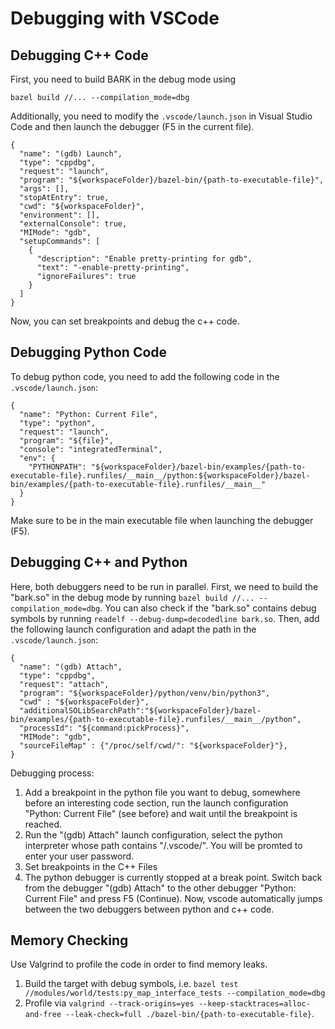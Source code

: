 Debugging with VSCode
================================

## Debugging C++ Code

First, you need to build BARK in the debug mode using

```
bazel build //... --compilation_mode=dbg
```

Additionally, you need to modify the `.vscode/launch.json` in Visual Studio Code and then launch the debugger (F5 in the current file).

```
{
  "name": "(gdb) Launch",
  "type": "cppdbg",
  "request": "launch",
  "program": "${workspaceFolder}/bazel-bin/{path-to-executable-file}",
  "args": [],
  "stopAtEntry": true,
  "cwd": "${workspaceFolder}",
  "environment": [],
  "externalConsole": true,
  "MIMode": "gdb",
  "setupCommands": [
    {
      "description": "Enable pretty-printing for gdb",
      "text": "-enable-pretty-printing",
      "ignoreFailures": true
    }
  ]
}
```

Now, you can set breakpoints and debug the c++ code.


## Debugging Python Code
To debug python code, you need to add the following code in the `.vscode/launch.json`:

```
{
  "name": "Python: Current File",
  "type": "python",
  "request": "launch",
  "program": "${file}",
  "console": "integratedTerminal",
  "env": {
    "PYTHONPATH": "${workspaceFolder}/bazel-bin/examples/{path-to-executable-file}.runfiles/__main__/python:${workspaceFolder}/bazel-bin/examples/{path-to-executable-file}.runfiles/__main__"
  }
}
```

Make sure to be in the main executable file when launching the debugger (F5).


## Debugging C++ and Python

Here, both debuggers need to be run in parallel.
First, we need to build the "bark.so" in the debug mode by running `bazel build //... --compilation_mode=dbg`.
You can also check if the "bark.so" contains debug symbols by running `readelf --debug-dump=decodedline bark.so`.
Then, add the following launch configuration and adapt the path in the `.vscode/launch.json`:

```
{
  "name": "(gdb) Attach",
  "type": "cppdbg",
  "request": "attach",
  "program": "${workspaceFolder}/python/venv/bin/python3",
  "cwd" : "${workspaceFolder}",
  "additionalSOLibSearchPath":"${workspaceFolder}/bazel-bin/examples/{path-to-executable-file}.runfiles/__main__/python",
  "processId": "${command:pickProcess}",
  "MIMode": "gdb",
  "sourceFileMap" : {"/proc/self/cwd/": "${workspaceFolder}"},
}
```

Debugging process:
1. Add a breakpoint in the python file you want to debug, somewhere before an interesting code section, run the launch configuration "Python: Current File" (see before) and wait until the breakpoint is reached.
2. Run the "(gdb) Attach" launch configuration, select the python interpreter whose path contains "/.vscode/". You will be promted to enter your user password.
3. Set breakpoints in the C++ Files
4. The python debugger is currently stopped at a break point. Switch back from the debugger "(gdb) Attach" to the other debugger "Python: Current File" and press F5 (Continue). Now, vscode automatically jumps between the two debuggers between python and c++ code.


## Memory Checking

Use Valgrind to profile the code in order to find memory leaks.
1. Build the target with debug symbols, i.e. `bazel test //modules/world/tests:py_map_interface_tests --compilation_mode=dbg`
2. Profile via `valgrind --track-origins=yes --keep-stacktraces=alloc-and-free --leak-check=full ./bazel-bin/{path-to-executable-file}`.